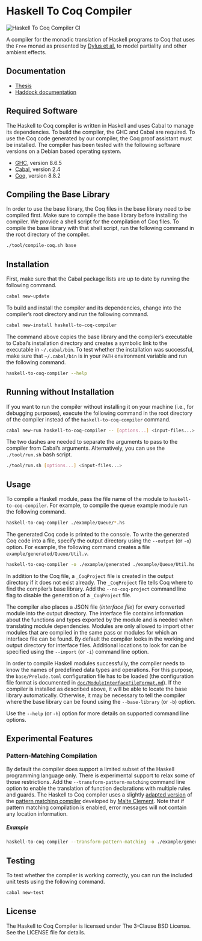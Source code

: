 # Haskell To Coq Compiler

![Haskell To Coq Compiler CI](https://github.com/FreeProving/free-compiler/workflows/Haskell%20To%20Coq%20Compiler%20CI/badge.svg)

A compiler for the monadic translation of Haskell programs to Coq that uses the `Free` monad as presented by [Dylus et al.](https://arxiv.org/abs/1805.08059) to model partiality and other ambient effects.

## Documentation

-   [Thesis](https://thesis.ba.just-otter.com)
-   [Haddock documentation](https://freeproving.github.io/free-compiler/docs)

## Required Software

The Haskell to Coq compiler is written in Haskell and uses Cabal to manage its dependencies.
To build the compiler, the GHC and Cabal are required.
To use the Coq code generated by our compiler, the Coq proof assistant must be installed.
The compiler has been tested with the following software versions on a Debian based operating system.

-   [GHC](https://www.haskell.org/ghc/), version 8.6.5
-   [Cabal](https://www.haskell.org/cabal/), version 2.4
-   [Coq](https://coq.inria.fr/download), version 8.8.2

## Compiling the Base Library

In order to use the base library, the Coq files in the base library need to be compiled first.
Make sure to compile the base library before installing the compiler.
We provide a shell script for the compilation of Coq files.
To compile the base library with that shell script, run the following command in the root directory of the compiler.

```bash
./tool/compile-coq.sh base
```

## Installation

First, make sure that the Cabal package lists are up to date  by running the following command.

```bash
cabal new-update
```

To build and install the compiler and its dependencies, change into the compiler’s root directory and run the following command.

```bash
cabal new-install haskell-to-coq-compiler
```

The command above copies the base library and the compiler’s executable to Cabal’s installation directory and creates a symbolic link to the executable in
`~/.cabal/bin`.
To test whether the installation was successful, make sure that `~/.cabal/bin` is in your `PATH` environment variable and run the following command.

```bash
haskell-to-coq-compiler --help
```

## Running without Installation

If you want to run the compiler without installing it on your machine (i.e., for debugging purposes), execute the following command in the root directory of the compiler instead of the `haskell-to-coq-compiler` command.

```bash
cabal new-run haskell-to-coq-compiler -- [options...] <input-files...>
```

The two dashes are needed to separate the arguments to pass to the compiler from Cabal’s arguments.
Alternatively, you can use the `./tool/run.sh` bash script.

```bash
./tool/run.sh [options...] <input-files...>
```

## Usage

To compile a Haskell module, pass the file name of the module to `haskell-to-coq-compiler`.
For example, to compile the queue example module run the following command.

```bash
haskell-to-coq-compiler ./example/Queue/*.hs
```

The generated Coq code is printed to the console. To write the generated Coq code into a file, specify the output directory using the `--output` (or `-o`) option. For example, the following command creates a file
`example/generated/Queue/Util.v`.

```bash
haskell-to-coq-compiler -o ./example/generated ./example/Queue/Util.hs
```

In addition to the Coq file, a `_CoqProject` file is created in the output directory if it does not exist already. The `_CoqProject` file tells Coq where to find the compiler’s base library. Add the `--no-coq-project` command line flag to disable the generation of a `_CoqProject` file.

The compiler also places a JSON file (_interface file_) for every converted module into the output directory.
The interface file contains information about the functions and types exported by the module and is needed when translating module dependencies.
Modules are only allowed to import other modules that are compiled in the same pass or modules for which an interface file can be found.
By default the compiler looks in the working and output directory for interface files.
Additional locations to look for can be specified using the `--import` (or `-i`) command line option.

In order to compile Haskell modules successfully, the compiler needs to know the names of predefined data types and operations. For this purpose, the `base/Prelude.toml` configuration file has to be loaded (the configuration file format is documented in [`doc/ModuleInterfaceFileFormat.md`](https://github.com/FreeProving/free-compiler/blob/master/doc/ModuleInterfaceFileFormat.md)).
If the compiler is installed as described above, it will be able to locate the base library automatically.
Otherwise, it may be necessary to tell the compiler where the base library can be found using the `--base-library` (or `-b`) option.

Use the `--help` (or `-h`) option for more details on supported command line options.

## Experimental Features

### Pattern-Matching Compilation

By default the compiler does support a limited subset of the Haskell programming language only.
There is experimental support to relax some of those restrictions.
Add the `--transform-pattern-matching` command line option to enable the translation of function declarations with multiple rules and guards.
The Haskell to Coq compiler uses a slightly [adapted version](https://github.com/FreeProving/haskell-src-transformations) of the [pattern matching compiler](https://git.informatik.uni-kiel.de/stu204333/placc-thesis) developed by [Malte Clement](https://git.informatik.uni-kiel.de/stu204333).
Note that if pattern matching compilation is enabled, error messages will not contain any location information.

##### Example

```bash
haskell-to-coq-compiler --transform-pattern-matching -o ./example/generated ./example/Hutton.hs
```

## Testing

To test whether the compiler is working correctly, you can run the included unit tests using the following command.

```bash
cabal new-test
```

## License

The Haskell to Coq Compiler is licensed under The 3-Clause BSD License.  
See the LICENSE file for details.
